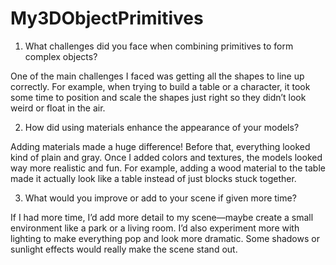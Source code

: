 # My3DObjectPrimitives
1. What challenges did you face when combining primitives to form complex objects?

One of the main challenges I faced was getting all the shapes to line up 
correctly. For example, when trying to build a table or a character, it 
took some time to position and scale the shapes just right so they didn’t 
look weird or float in the air. 

2. How did using materials enhance the appearance of your models?

Adding materials made a huge difference! Before that, everything looked 
kind of plain and gray. Once I added colors and textures, the models looked
 way more realistic and fun. For example, adding a wood material to the 
 table made it actually look like a table instead of just blocks stuck 
 together.

3. What would you improve or add to your scene if given more time?

If I had more time, I’d add more detail to my scene—maybe create a small 
environment like a park or a living room. I’d also experiment more with 
lighting to make everything pop and look more dramatic. Some shadows or 
sunlight effects would really make the scene stand out.

